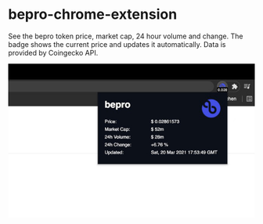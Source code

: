 # bepro-chrome-extension
See the bepro token price, market cap, 24 hour volume and change. The badge shows the current price and updates it automatically.
Data is provided by Coingecko API.

![](https://github.com/felixfreyer/bepro-chrome-extension/raw/main/screenshot.jpg)
